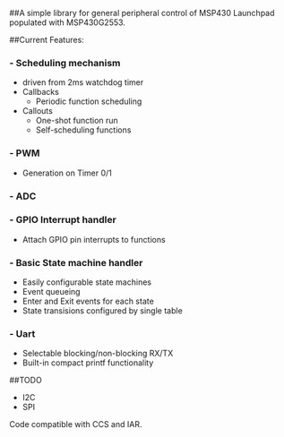 ##A simple library for general peripheral control of MSP430 Launchpad populated with MSP430G2553.

##Current Features:
### - Scheduling mechanism
  - driven from 2ms watchdog timer
  - Callbacks
     - Periodic function scheduling
  - Callouts
     - One-shot function run
     - Self-scheduling functions

### - PWM
  - Generation on Timer 0/1

### - ADC

### - GPIO Interrupt handler
  - Attach GPIO pin interrupts to functions

### - Basic State machine handler
  - Easily configurable state machines
  - Event queueing
  - Enter and Exit events for each state
  - State transisions configured by single table

### - Uart
   - Selectable blocking/non-blocking RX/TX
   - Built-in compact printf functionality
 
##TODO
 - I2C
 - SPI

Code compatible with CCS and IAR.